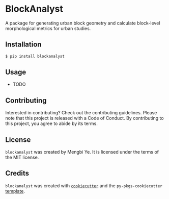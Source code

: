 # BlockAnalyst

A package for generating urban block geometry and calculate block-level morphological metrics for urban studies.

## Installation

```bash
$ pip install blockanalyst
```

## Usage

- TODO

## Contributing

Interested in contributing? Check out the contributing guidelines. Please note that this project is released with a Code of Conduct. By contributing to this project, you agree to abide by its terms.

## License

`blockanalyst` was created by Mengbi Ye. It is licensed under the terms of the MIT license.

## Credits

`blockanalyst` was created with [`cookiecutter`](https://cookiecutter.readthedocs.io/en/latest/) and the `py-pkgs-cookiecutter` [template](https://github.com/py-pkgs/py-pkgs-cookiecutter).
